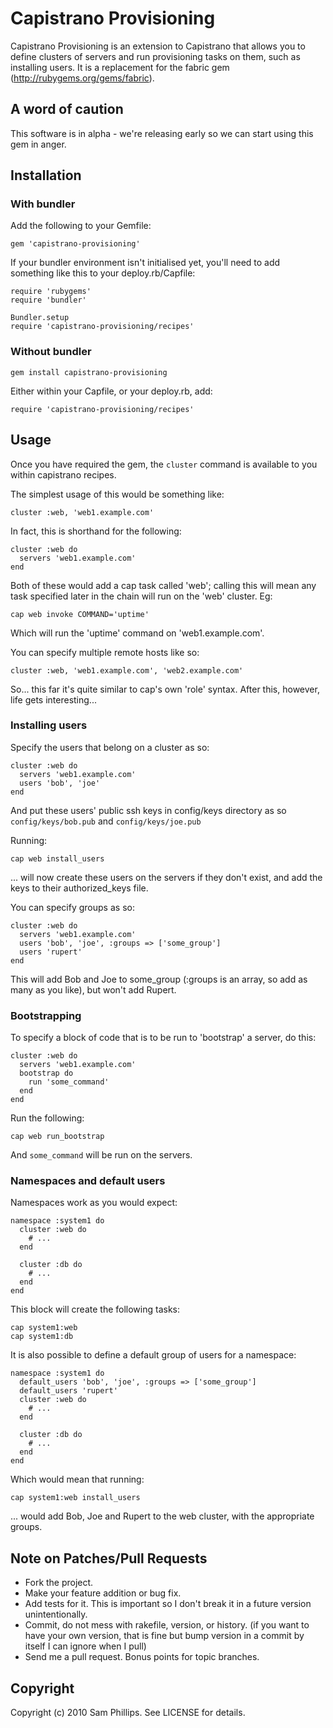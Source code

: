 # Capistrano Provisioning

Capistrano Provisioning is an extension to Capistrano that allows you to define clusters of servers and run provisioning tasks on them, such as installing users. It is a replacement for the fabric gem (http://rubygems.org/gems/fabric).

## A word of caution

This software is in alpha - we're releasing early so we can start using this gem in anger.

## Installation

### With bundler

Add the following to your Gemfile:

    gem 'capistrano-provisioning'

If your bundler environment isn't initialised yet, you'll need to add something like this to your deploy.rb/Capfile:

    require 'rubygems'
    require 'bundler'

    Bundler.setup
    require 'capistrano-provisioning/recipes'   

### Without bundler

    gem install capistrano-provisioning
    
Either within your Capfile, or your deploy.rb, add:

    require 'capistrano-provisioning/recipes'

## Usage

Once you have required the gem, the `cluster` command is available to you within capistrano recipes.

The simplest usage of this would be something like:

    cluster :web, 'web1.example.com'
    
In fact, this is shorthand for the following:

    cluster :web do
      servers 'web1.example.com'
    end
    
Both of these would add a cap task called 'web'; calling this will mean any task specified later in the chain will run on the 'web' cluster. Eg:

    cap web invoke COMMAND='uptime'
    
Which will run the 'uptime' command on 'web1.example.com'.

You can specify multiple remote hosts like so:

    cluster :web, 'web1.example.com', 'web2.example.com'

So... this far it's quite similar to cap's own 'role' syntax. After this, however, life gets interesting...

### Installing users

Specify the users that belong on a cluster as so:

    cluster :web do
      servers 'web1.example.com'
      users 'bob', 'joe'
    end
    
And put these users' public ssh keys in config/keys directory as so `config/keys/bob.pub` and `config/keys/joe.pub`
    
Running:

    cap web install_users
    
... will now create these users on the servers if they don't exist, and add the keys to their authorized_keys file.

You can specify groups as so:

    cluster :web do
      servers 'web1.example.com'
      users 'bob', 'joe', :groups => ['some_group']
      users 'rupert'
    end
    
This will add Bob and Joe to some_group (:groups is an array, so add as many as you like), but won't add Rupert.

### Bootstrapping

To specify a block of code that is to be run to 'bootstrap' a server, do this:

    cluster :web do
      servers 'web1.example.com'
      bootstrap do
        run 'some_command'
      end
    end

Run the following:

    cap web run_bootstrap
    
And `some_command` will be run on the servers.

### Namespaces and default users

Namespaces work as you would expect:

    namespace :system1 do
      cluster :web do
        # ...
      end
      
      cluster :db do
        # ...
      end
    end

This block will create the following tasks:

    cap system1:web
    cap system1:db

It is also possible to define a default group of users for a namespace:


    namespace :system1 do
      default_users 'bob', 'joe', :groups => ['some_group']
      default_users 'rupert'
      cluster :web do
        # ...
      end
  
      cluster :db do
        # ...
      end
    end

Which would mean that running:

    cap system1:web install_users

... would add Bob, Joe and Rupert to the web cluster, with the appropriate groups.

## Note on Patches/Pull Requests
 
* Fork the project.
* Make your feature addition or bug fix.
* Add tests for it. This is important so I don't break it in a
  future version unintentionally.
* Commit, do not mess with rakefile, version, or history.
  (if you want to have your own version, that is fine but bump version in a commit by itself I can ignore when I pull)
* Send me a pull request. Bonus points for topic branches.

## Copyright

Copyright (c) 2010 Sam Phillips. See LICENSE for details.